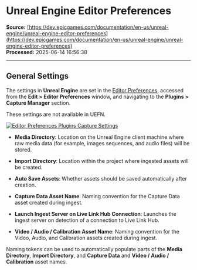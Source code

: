 # Unreal Engine Editor Preferences

**Source:** [https://dev.epicgames.com/documentation/en-us/unreal-engine/unreal-engine-editor-preferences](https://dev.epicgames.com/documentation/en-us/unreal-engine/unreal-engine-editor-preferences)  
**Processed:** 2025-06-14 16:56:38

---

## General Settings

The settings in **Unreal Engine** are set in the [Editor Preferences](https://dev.epicgames.com/documentation/en-us/unreal-engine/unreal-editor-preferences), accessed from the **Edit > Editor Preferences** window, and navigating to the **Plugins > Capture Manager** section. 

These settings are not available in UEFN.

[![Editor Preferences Plugins Capture Settings](https://dev.epicgames.com/community/api/documentation/image/da696636-6ed6-416c-85f2-f42cb9dffb42?resizing_type=fit)](https://dev.epicgames.com/community/api/documentation/image/da696636-6ed6-416c-85f2-f42cb9dffb42?resizing_type=fit)

-   **Media Directory**: Location on the Unreal Engine client machine where raw media data (for example, images sequences, and audio files) will be stored.
    
-   **Import Directory**: Location within the project where ingested assets will be created.
    
-   **Auto Save Assets**: Whether assets should be saved automatically after creation.
    
-   **Capture Data Asset Name**: Naming convention for the Capture Data asset created during ingest.
    
-   **Launch Ingest Server on Live Link Hub Connection**: Launches the ingest server on detection of a connection to Live Link Hub.
    
-   **Video / Audio / Calibration Asset Name**: Naming convention for the Video, Audio, and Calibration assets created during ingest.
    

Naming tokens can be used to automatically populate parts of the **Media Directory**, **Import Directory**, and **Capture Data** and **Video / Audio / Calibration** asset names.
